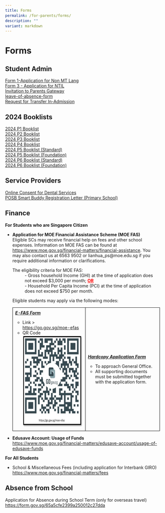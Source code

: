 ```yaml
---
title: Forms
permalink: /for-parents/forms/
description: ""
variant: markdown
---
```

<h1><strong>Forms</strong></h1>

<h2><strong>Student Admin</strong></h2>
<p><a href="/files/Forms/Form%201-Application%20for%20Non%20MT%20Lang.pdf" target="_blank">Form 1-Application for Non MT Lang</a><br><a href="/files/Forms/Form%203%20-%20Application%20for%20NTIL.pdf" target="_blank">Form 3 - Application for NTIL</a><br><a href="/files/Forms/Invitation%20Letter%20to%20Parents%20(Final)_general.pdf" target="_blank">Invitation to Parents Gateway</a><br><a href="/files/Forms/leave-of-absence-form.pdf" target="_blank">leave-of-absence-form</a><br><a href="/files/Forms/Request%20for%20Transfer%20In-Admission.pdf" target="_blank">Request for Transfer In-Admission</a></p>

<h2><strong>2024 Booklists</strong></h2>
<p><a href="/files/Forms/2024_P1_Booklist.pdf" target="_blank">2024 P1 Booklist</a><br>
<a href="/files/Forms/2024_P2_Booklist.pdf" target="_blank">2024 P2 Booklist</a>
<br>
<a href="/files/Forms/2024_P3_Booklist.pdf" target="_blank">2024 P3 Booklist</a>
<br>
<a href="/files/Forms/2024_p4_Booklist.pdf" target="_blank">2024 P4 Booklist</a><br>
<a href="/files/Forms/2024_p5_booklist_standard.pdf" target="_blank">2024 P5 Booklist (Standard)</a>
<br>
<a href="/files/Forms/2024_p5_booklist_foundation.pdf" target="_blank">2024 P5 Booklist (Foundation)</a>
<br>
<a href="/files/Forms/2024_p6_booklist_standard.pdf" target="_blank">2024 P6 Booklist (Standard)</a><br>
<a href="/files/Forms/2024_p6_booklist_foundation.pdf" target="_blank">2024 P6 Booklist (Foundation)</a></p>


<h2><strong>Service Providers</strong></h2>
<p><a href="/files/Forms/Online%20Consent%20for%20Dental%20Services.pdf" target="_blank">Online Consent for Dental Services</a><br><a href="/files/Forms/POSB%20Smart%20Buddy%20Registration%20Letter%20(Primary%20School)%20.pdf" target="_blank">POSB Smart Buddy Registration Letter (Primary School)</a></p>


<h2><strong>Finance</strong></h2>
<p><strong>For Students who are Singapore Citizen</strong>
</p><ul>
  <li><strong>Application for MOE Financial Assistance Scheme (MOE FAS)</strong><br>Eligible SCs may receive financial help on fees and other school expenses. Information on MOE FAS can be found at <a href="https://www.moe.gov.sg/financial-matters/financial-assistance">https://www.moe.gov.sg/financial-matters/financial-assistance</a>. You may also contact us at 6563 9502 or lianhua_ps@moe.edu.sg if you require additional information or clarifications.</li><p></p>
	<dl>
  <dt>The eligibility criteria for MOE FAS:</dt>
  <dd>- Gross household Income (GHI) at the time of application does not exceed $3,000 per month; <strong><font color="red"><u>OR</u></font></strong></dd>
  <dd>- Household Per Capita Income (PCI) at the time of application does not exceed $750 per month.</dd>
</dl>
	Eligible students may apply via the following modes:
	<br>
	<table style="border-collapse: collapse; width: 100%;">
  <tbody><tr>
    <td style="border: 1px solid black; padding: 8px;"><i><strong><u>E-FAS Form</u></strong></i><br><ul>
  <li>Link &gt; <a href="https://go.gov.sg/moe-efas">https://go.gov.sg/moe-efas</a></li>
  <li>QR Code<br><img height="300" width="300" src="/images/Form/E_FAS_Application_Form__QR_Code_.jpg">
</li>
</ul></td>
    <td style="border: 1px solid black; padding: 8px;"><i><strong><u>Hardcopy Application Form</u></strong></i><br>
<ul>
  <li>To approach General Office.</li>
  <li>All supporting documents must be submitted together with the application form.</li>
  </ul></td>
  </tr>
</tbody></table>
	
  <li><strong>Edusave Account: Usage of Funds</strong></li>
		<a href="https://www.moe.gov.sg/financial-matters/edusave-account/usage-of-edusave-funds">https://www.moe.gov.sg/financial-matters/edusave-account/usage-of-edusave-funds</a>
</ul>  

<strong>For All Students</strong>
<ul>
  <li>School &amp; Miscellaneous Fees (including application for Interbank GIRO)</li>
		<a href="https://www.moe.gov.sg/financial-matters/fees">https://www.moe.gov.sg/financial-matters/fees</a>
</ul>  

<h2><strong>Absence from School</strong></h2>
Application for Absence during School Term (only for overseas travel) <br>
<a href="https://form.gov.sg/65a5cfe2399a250012c27dda">https://form.gov.sg/65a5cfe2399a250012c27dda</a>